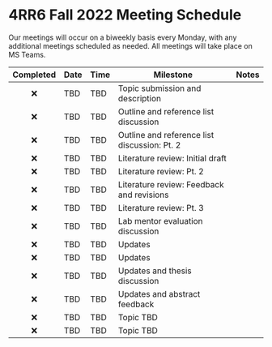 # 4RR6 Fall 2022 Meeting Schedule

Our meetings will occur on a biweekly basis every Monday, with any additional meetings scheduled as needed. All meetings will take place on MS Teams.

| Completed | Date | Time | Milestone | Notes |
| :----: | ---- | ---- | ---- | ---- |
| ❌ | TBD | TBD | Topic submission and description |  |
| ❌ | TBD | TBD | Outline and reference list discussion |  |
| ❌ | TBD | TBD | Outline and reference list discussion: Pt. 2 |  |
| ❌ | TBD | TBD | Literature review: Initial draft |  |
| ❌ | TBD | TBD | Literature review: Pt. 2 |  |
| ❌ | TBD | TBD | Literature review: Feedback and revisions |  | 
| ❌ | TBD | TBD | Literature review: Pt. 3 |  | 
| ❌ | TBD | TBD | Lab mentor evaluation discussion |  |
| ❌ | TBD | TBD | Updates |  |
| ❌ | TBD | TBD | Updates |  |
| ❌ | TBD | TBD | Updates and thesis discussion |  |
| ❌ | TBD | TBD | Updates and abstract feedback |  |
| :x: | TBD | TBD | Topic TBD |  |
| :x: | TBD | TBD | Topic TBD |  |

